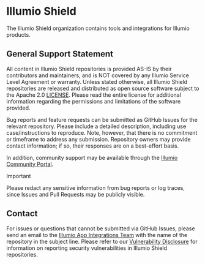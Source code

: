 # Illumio Shield

The Illumio Shield organization contains tools and integrations for Illumio products.  

## General Support Statement  

All content in Illumio Shield repositories is provided AS-IS by their contributors and maintainers, and is NOT covered by any Illumio Service Level Agreement or warranty. Unless stated otherwise, all Illumio Shield repositories are released and distributed as open source software subject to the Apache 2.0 [LICENSE](/../main/LICENSE). Please read the entire license for additional information regarding the permissions and limitations of the software provided.  

Bug reports and feature requests can be submitted as GitHub Issues for the relevant repository. Please include a detailed description, including use case/instructions to reproduce. Note, however, that there is no commitment or timeframe to address any submission. Repository owners may provide contact information; if so, their responses are on a best-effort basis.​  

In addition, community support may be available through the [Illumio Community Portal](https://community.illumio.com/​).  

> [!IMPORTANT]
> Please redact any sensitive information from bug reports or log traces, since Issues and Pull Requests may be publicly visible.​  

## Contact

For issues or questions that cannot be submitted via GitHub Issues, please send an email to the [Illumio App Integrations Team](mailto:app-integrations@illumio.com) with the name of the repository in the subject line.​ Please refer to our [Vulnerability Disclosure](/../main/.github/SECURITY.md) for information on reporting security vulnerabilities in Illumio Shield repositories.  
